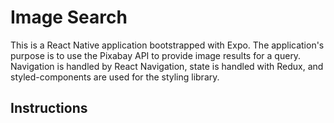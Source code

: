 # Image Search

This is a React Native application bootstrapped with Expo. The application's purpose is to use the
Pixabay API to provide image results for a query. Navigation is handled by React Navigation, state
is handled with Redux, and styled-components are used for the styling library.

## Instructions
